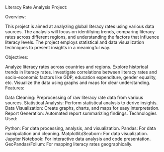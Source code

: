 Literacy Rate Analysis Project:

Overview:

This project is aimed at analyzing global literacy rates using various data sources. The analysis will focus on identifying trends, comparing literacy rates across different regions, and understanding the factors that influence literacy levels. The project employs statistical and data visualization techniques to present insights in a meaningful way.

Objectives:

Analyze literacy rates across countries and regions.
Explore historical trends in literacy rates.
Investigate correlations between literacy rates and socio-economic factors like GDP, education expenditure, gender equality, etc.
Visualize the data using graphs and maps for clear understanding.
Features:

Data Cleaning: Preprocessing of raw literacy rate data from various sources.
Statistical Analysis: Perform statistical analysis to derive insights.
Data Visualization: Create graphs, charts, and maps for easy interpretation.
Report Generation: Automated report summarizing findings.
Technologies Used:

Python: For data processing, analysis, and visualization.
Pandas: For data manipulation and cleaning.
Matplotlib/Seaborn: For data visualization.
Jupyter Notebook: For interactive data analysis and code presentation.
GeoPandas/Folium: For mapping literacy rates geographically.

